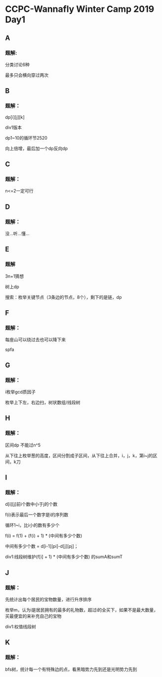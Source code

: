 # CCPC-Wannafly Winter Camp 2019 Day1
## A

### 题解:

分类讨论6种

最多只会横向穿过两次

## B

### 题解：

dp\[i]\[j]\[k]

div1版本

dp1~10的循环节2520

向上倍增，最后加一个dp反向dp

## C

### 题解：

n<=2一定可行

## D

### 题解：

没...听...懂...

## E

### 题解

3n+1猜想

树上dp

搜索：枚举关键节点（3条边的节点，8个），剩下的是链，dp

## F

### 题解：

每座山可以绕过去也可以降下来

spfa

## G

### 题解：

i枚举gcd质因子

枚举上下左，右边扫，树状数组/线段树

## H

### 题解：

区间dp 不能过n^5

从下往上枚举葱的高度，区间分割成子区间，从下往上合并，i，j，k，第i~j的区间，k刀

## I

### 题解：

d[i][j]前i个数中小于j的个数

f(i)表示最后一个数字是i的序列数

循环1~i，比i小的数有多少个

f(i) = f(1) + (f(i) + 1) * (中间有多少个数)

中间有多少个数 = d\[i-1]\[pi]-d\[j]\[pj]；

div1:线段树维护(f\[i] + 1) * (中间有多少个数) 的sumA和sumT

## J

### 题解：

先统计出每个居民的宝物数量，进行升序排序

枚举m，认为i是居民拥有的最多的礼物数，超过i的全买下，如果不是最大数量，买最便宜的来补充自己的宝物

div1:权值线段树

## K

### 题解：

bfs树，统计每一个有特殊边的点，看黑暗势力先到还是光明势力先到

